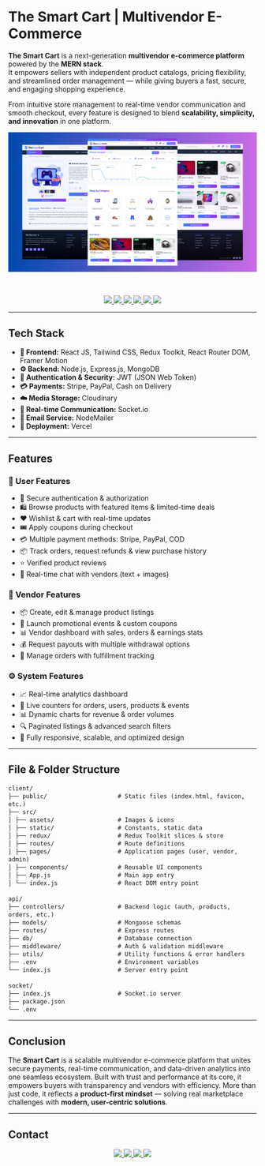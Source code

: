 # The Smart Cart | Multivendor E-Commerce

**The Smart Cart** is a next-generation **multivendor e-commerce platform** powered by the **MERN stack**.  
It empowers sellers with independent product catalogs, pricing flexibility, and streamlined order management — while giving buyers a fast, secure, and engaging shopping experience.

From intuitive store management to real-time vendor communication and smooth checkout, every feature is designed to blend **scalability, simplicity, and innovation** in one platform.

![The Smart Cart Screenshot](./client/public/image1.png)

<br />

<p align="center">
  <!-- 🌍 Live Project -->
  <a href="https://the-smart-cart.vercel.app/" target="_blank">
    <img src="https://img.shields.io/badge/🌍 Live_Project-000000?style=for-the-badge&logo=&logoColor=white" />
  </a>

  <!-- ▶️ Live Demo (YouTube) -->
  <a href="https://www.youtube.com/watch?v=LEikMPo9M3A" target="_blank">
    <img src="https://img.shields.io/badge/Live_Demo-FF0000?style=for-the-badge&logo=youtube&logoColor=white" />
  </a>

  <!-- 📂 GitHub Repo -->
  <a href="https://github.com/adilarain00/the-smart-cart" target="_blank">
    <img src="https://img.shields.io/badge/GitHub_Repo-181717?style=for-the-badge&logo=github&logoColor=white" />
  </a>

  <!-- 📝 Case Study (Portfolio) -->
  <a href="https://aadil-amjad.me/project/the-smart-cart" target="_blank">
    <img src="https://img.shields.io/badge/📝 Case_Study-4CAF50?style=for-the-badge&logo=&logoColor=white" />
  </a>

  <!-- ✍️ Blog (Portfolio) -->
  <a href="https://aadil-amjad.me/blog/the-smart-cart" target="_blank">
    <img src="https://img.shields.io/badge/Blog-FF9800?style=for-the-badge&logo=googlescholar&logoColor=white" />
  </a>

  <!-- 🔗 LinkedIn Post -->
  <a href="#" target="_blank">
    <img src="https://img.shields.io/badge/🔗 LinkedIn_Post-0A66C2?style=for-the-badge&logo=&logoColor=white" />
  </a>
</p>

---

## Tech Stack

- **🎨 Frontend:** React JS, Tailwind CSS, Redux Toolkit, React Router DOM, Framer Motion
- **⚙️ Backend:** Node.js, Express.js, MongoDB
- **🔐 Authentication & Security:** JWT (JSON Web Token)
- **💳 Payments:** Stripe, PayPal, Cash on Delivery
- **☁️ Media Storage:** Cloudinary
- **💬 Real-time Communication:** Socket.io
- **📧 Email Service:** NodeMailer
- **🚀 Deployment:** Vercel

---

## Features

### 👤 User Features

- 🔐 Secure authentication & authorization
- 🛍️ Browse products with featured items & limited-time deals
- ❤️ Wishlist & cart with real-time updates
- 🎟️ Apply coupons during checkout
- 💳 Multiple payment methods: Stripe, PayPal, COD
- 📦 Track orders, request refunds & view purchase history
- ⭐ Verified product reviews
- 💬 Real-time chat with vendors (text + images)

### 🏪 Vendor Features

- 📦 Create, edit & manage product listings
- 🎉 Launch promotional events & custom coupons
- 📊 Vendor dashboard with sales, orders & earnings stats
- 💰 Request payouts with multiple withdrawal options
- 🚚 Manage orders with fulfillment tracking

### ⚙️ System Features

- 📈 Real-time analytics dashboard
- 🔢 Live counters for orders, users, products & events
- 📊 Dynamic charts for revenue & order volumes
- 🔍 Paginated listings & advanced search filters
- 📱 Fully responsive, scalable, and optimized design

---

## File & Folder Structure

```plaintext
client/
├── public/                    # Static files (index.html, favicon, etc.)
├── src/
│ ├── assets/                  # Images & icons
│ ├── static/                  # Constants, static data
│ ├── redux/                   # Redux Toolkit slices & store
│ ├── routes/                  # Route definitions
│ ├── pages/                   # Application pages (user, vendor, admin)
│ ├── components/              # Reusable UI components
│ ├── App.js                   # Main app entry
│ └── index.js                 # React DOM entry point

api/
├── controllers/               # Backend logic (auth, products, orders, etc.)
├── models/                    # Mongoose schemas
├── routes/                    # Express routes
├── db/                        # Database connection
├── middleware/                # Auth & validation middleware
├── utils/                     # Utility functions & error handlers
├── .env                       # Environment variables
└── index.js                   # Server entry point

socket/
├── index.js                   # Socket.io server
├── package.json
└── .env
```

---

## Conclusion

The **Smart Cart** is a scalable multivendor e-commerce platform that unites secure payments, real-time communication, and data-driven analytics into one seamless ecosystem. Built with trust and performance at its core, it empowers buyers with transparency and vendors with efficiency. More than just code, it reflects a **product-first mindset** — solving real marketplace challenges with **modern, user-centric solutions**.

---

## Contact

<p align="center">
  <a href="https://aadil-amjad.me" target="_blank">
    <img src="https://img.shields.io/badge/Portfolio-black?style=for-the-badge&logo=firefox&logoColor=white" />
  </a>
  <a href="https://www.linkedin.com/in/adilarain00" target="_blank">
    <img src="https://img.shields.io/badge/LinkedIn-0077B5?style=for-the-badge&logo=linkedin&logoColor=white" />
  </a>
  <a href="https://github.com/adilarain00" target="_blank">
    <img src="https://img.shields.io/badge/GitHub-181717?style=for-the-badge&logo=github&logoColor=white" />
  </a>
  <a href="mailto:addilarain00@gmail.com">
    <img src="https://img.shields.io/badge/Email-d14836?style=for-the-badge&logo=gmail&logoColor=white" />
  </a>
</p>
